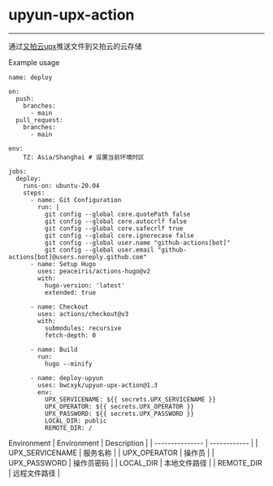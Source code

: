 # upyun-upx-action
------
通过[又拍云upx](https://github.com/upyun/upx)推送文件到又拍云的云存储

Example usage

```
name: deploy

on:
  push:
    branches:
      - main
  pull_request:
    branches:
      - main

env:
    TZ: Asia/Shanghai # 设置当前环境时区

jobs:
  deploy:
    runs-on: ubuntu-20.04
    steps:
      - name: Git Configuration
        run: |
          git config --global core.quotePath false
          git config --global core.autocrlf false
          git config --global core.safecrlf true
          git config --global core.ignorecase false
          git config --global user.name "github-actions[bot]"
          git config --global user.email "github-actions[bot]@users.noreply.github.com"
      - name: Setup Hugo
        uses: peaceiris/actions-hugo@v2
        with:
          hugo-version: 'latest'
          extended: true
          
      - name: Checkout
        uses: actions/checkout@v3
        with:
          submodules: recursive
          fetch-depth: 0
          
      - name: Build
        run:
          hugo --minify
          
      - name: deploy-upyun
        uses: bwcxyk/upyun-upx-action@1.3
        env:
          UPX_SERVICENAME: ${{ secrets.UPX_SERVICENAME }}
          UPX_OPERATOR: ${{ secrets.UPX_OPERATOR }}
          UPX_PASSWORD: ${{ secrets.UPX_PASSWORD }}
          LOCAL_DIR: public
          REMOTE_DIR: /
```
Environment
| Environment     | Description  |
| --------------- | ------------ |
| UPX_SERVICENAME | 服务名称     |
| UPX_OPERATOR    | 操作员       |
| UPX_PASSWORD    | 操作员密码   |
| LOCAL_DIR       | 本地文件路径 |
| REMOTE_DIR      | 远程文件路径 |

